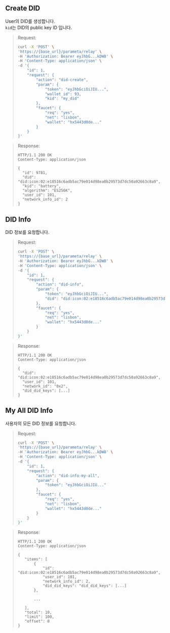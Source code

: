 ## Create DID

User의 DID를 생성합니다.  
`kid`는 DID의 public key ID 입니다.

> Request:
>
> ```bash
> curl -X 'POST' \
> 'https://{base_url}/parameta/relay' \
> -H 'Authorization: Bearer eyJhbG...kDW8' \
> -H 'Content-Type: application/json' \
> -d '{
>     "id": 1,
>     "request": {
>         "action": "did-create",
>         "param": {
>             "token": "eyJhbGciOiJIU...",
>             "wallet_id": 93,
>             "kid": "my_did"
>         },
>         "faucet": {
>             "req": "yes",
>             "net": "lisbon",
>             "wallet": "hx5443d0de..."
>         }
>     }
> }'
> ```

> Response:
>
> ```http
> HTTP/1.1 200 OK
> Content-Type: application/json
>
> {
>   "id": 9781,
>   "did": "did:icon:02:e18516c6adb5ac79e014d98ea0b29573d7dc50a92663c8a9",
>   "kid": "battery",
>   "algorithm": "ES256K",
>   "user_id": 101,
>   "network_info_id": 2
> }
> ```

## DID Info

DID 정보를 요청합니다.

> Request:
>
> ```bash
> curl -X 'POST' \
> 'https://{base_url}/parameta/relay' \
> -H 'Authorization: Bearer eyJhbG...kDW8' \
> -H 'Content-Type: application/json' \
> -d '{
>     "id": 1,
>     "request": {
>         "action": "did-info",
>         "param": {
>             "token": "eyJhbGciOiJIU...",
>             "did": "did:icon:02:e18516c6adb5ac79e014d98ea0b29573d7dc50a92663c8a9"
>         },
>         "faucet": {
>             "req": "yes",
>             "net": "lisbon",
>             "wallet": "hx5443d0de..."
>         }
>     }
> }'
> ```

> Response:
>
> ```http
> HTTP/1.1 200 OK
> Content-Type: application/json
>
> {
>   "did": "did:icon:02:e18516c6adb5ac79e014d98ea0b29573d7dc50a92663c8a9",
>   "user_id": 101,
>   "network_id": "0x2",
>   "did_did_keys": [...]
> }
> ```

## My All DID Info

사용자의 모든 DID 정보를 요청합니다.

> Request:
>
> ```bash
> curl -X 'POST' \
> 'https://{base_url}/parameta/relay' \
> -H 'Authorization: Bearer eyJhbG...kDW8' \
> -H 'Content-Type: application/json' \
> -d '{
>     "id": 1,
>     "request": {
>         "action": "did-info-my-all",
>         "param": {
>             "token": "eyJhbGciOiJIU..."
>         },
>         "faucet": {
>             "req": "yes",
>             "net": "lisbon",
>             "wallet": "hx5443d0de..."
>         }
>     }
> }'
> ```

> Response:
>
> ```http
> HTTP/1.1 200 OK
> Content-Type: application/json
>
> {
>    "items": [
>        {
>            "id": "did:icon:02:e18516c6adb5ac79e014d98ea0b29573d7dc50a92663c8a9",
>            "user_id": 101,
>            "network_info_id": 2,
>            "did_did_keys": "did_did_keys": [...]
>        },
>
>        ...
>
>    ],
>    "total": 10,
>    "limit": 100,
>    "offset": 0
> }
> ```

<br />